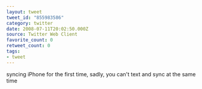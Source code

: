 ```yaml
---
layout: tweet
tweet_id: "855983586"
category: twitter
date: 2008-07-11T20:02:50.000Z
source: Twitter Web Client
favorite_count: 0
retweet_count: 0
tags:
- tweet
---
```


syncing iPhone for the first time, sadly, you can't text and sync at the same time
